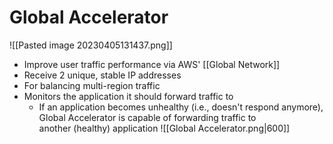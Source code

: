 # Global Accelerator
![[Pasted image 20230405131437.png]]
- Improve user traffic performance via AWS' [[Global Network]]
- Receive 2 unique, stable IP addresses
- For balancing multi-region traffic
- Monitors the application it should forward traffic to
	- If an application becomes unhealthy (i.e., doesn't respond anymore), Global Accelerator is capable of forwarding traffic to another (healthy) application
![[Global Accelerator.png|600]]
